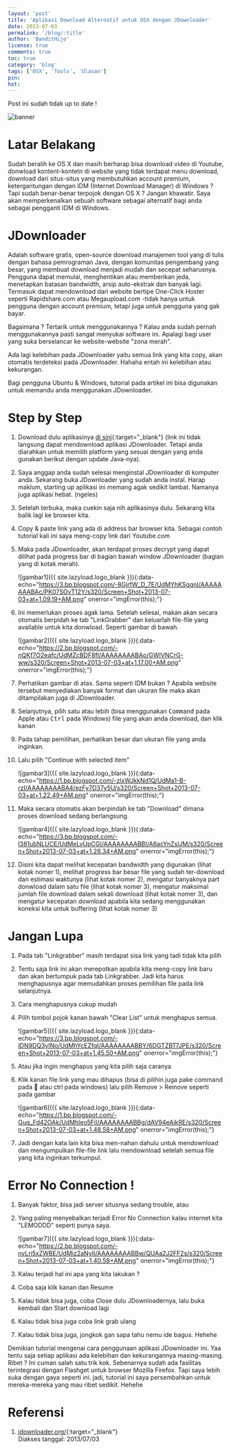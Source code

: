 ```yaml
---
layout: 'post'
title: 'Aplikasi Download Alternatif untuk OSX dengan JDownloader'
date: 2013-07-03
permalink: '/blog/:title'
author: 'BanditHijo'
license: true
comments: true
toc: true
category: 'blog'
tags: ['OSX', 'Tools', 'Ulasan']
pin:
hot:
---
```


<p class="notif-post">Post ini sudah tidak up to date !</p>

<img class="post-body-img" src="{{ site.lazyload.logo_blank_banner }}" data-echo="https://3.bp.blogspot.com/-Rwnz4BKPMJA/UdMVgTfGWeI/AAAAAAAABAM/8QDqK8DfU08/s1600/Default+Header+Template+Post+10.jpg" onerror="imgError(this);" alt="banner">

# Latar Belakang
Sudah beralih ke OS X dan masih berharap bisa download video di Youtube, donwload kontent-kontetn di website yang tidak terdapat menu download, download dari situs-situs yang membutuhkan account premium, ketergantungan dengan IDM (Internet Download Manager) di Windows ? Tapi sudah benar-benar terpojok dengan OS X ? Jangan khawatir. Saya akan memperkenalkan sebuah software sebagai alternatif bagi anda sebagai pengganti IDM di Windows.

# JDownloader
Adalah software gratis, open-source download manajemen tool yang di tulis dengan bahasa pemrograman Java, dengan komunitas pengembang yang besar, yang membuat download menjadi mudah dan secepat seharusnya. Pengguna dapat memulai, menghentikan atau memberikan jeda, menetapkan batasan bandwidth, arsip auto-ekstrak dan banyak lagi. Termasuk dapat mendownload dari website bertipe One-Click Hoster seperti Rapidshare.com atau Megaupload.com -tidak hanya untuk pengguna dengan account premium, tetapi juga untuk pengguna yang gak bayar.

Bagaimana ? Tertarik untuk menggunakannya ? Kalau anda sudah pernah menggunakannya pasti sangat menyukai software ini. Apalagi bagi user yang suka berselancar ke website-website "zona merah".

Ada lagi kelebihan pada JDownloader yaitu semua link yang kita copy, akan otomatis terdeteksi pada JDownloader. Hahaha entah ini kelebihan atau kekurangan.

Bagi pengguna Ubuntu & Windows, tutorial pada artikel ini bisa digunakan untuk memandu anda menggunakan JDownloader.

# Step by Step
1. Download dulu aplikasinya [di sini](http://jdownloader.org/download/index){:target="_blank"} (link ini tidak langsung dapat mendownload aplikasi JDownloader. Tetapi anda diarahkan untuk memilih platform yang sesuai dengan yang anda gunakan berikut dengan update Java-nya).

2. Saya anggap anda sudah selesai menginstal JDownloader di komputer anda. Sekarang buka JDownloader yang sudah anda instal. Harap maklum, starting up aplikasi ini memang agak sedikit lambat. Namanya juga aplikasi hebat. (ngeles)

3. Setelah terbuka, maka cuekin saja nih aplikasinya dulu. Sekarang kita balik lagi ke browser kita.

4. Copy & paste link yang ada di address bar browser kita. Sebagai contoh tutorial kali ini saya meng-copy link dari Youtube.com

5. Maka pada JDownloader, akan terdapat proses decrypt yang dapat dilihat pada progress bar di bagian bawah window JDownloader (bagian yang di kotak merah).

    ![gambar1]({{ site.lazyload.logo_blank }}){:data-echo="https://3.bp.blogspot.com/-8GjrfW_D_7E/UdMYhKSgqnI/AAAAAAAABAc/PK07SOvT12Y/s320/Screen+Shot+2013-07-03+at+1.09.19+AM.png" onerror="imgError(this);"}

6. Ini memerlukan proses agak lama. Setelah selesai, makan akan secara otomatis berpidah ke tab "LinkGrabber" dan keluarlah file-file yang available untuk kita donwload. Seperti gambar di bawah.

    ![gambar2]({{ site.lazyload.logo_blank }}){:data-echo="https://2.bp.blogspot.com/-nQKf7O2eafc/UdMZcBDF8fI/AAAAAAAABAo/GWIVNCrG-ww/s320/Screen+Shot+2013-07-03+at+1.17.00+AM.png" onerror="imgError(this);"}

7. Perhatikan gambar di atas. Sama seperti IDM bukan ? Apabila website tersebut menyediakan banyak format dan ukuran file maka akan ditampilakan juga di JDownloader.

8. Selanjutnya, pilih satu atau lebih (bisa menggunakan <kbd>Command</kbd> pada Apple atau <kbd>Ctrl</kbd> pada Windows) file yang akan anda download, dan klik kanan

9. Pada tahap pemilihan, perhatikan besar dan ukuran file yang anda inginkan.

10. Lalu pilih "Continue with selected item"

    ![gambar3]({{ site.lazyload.logo_blank }}){:data-echo="https://1.bp.blogspot.com/-zlxWJkkNd1Q/UdMa1-B-rzI/AAAAAAAABA4/ezFy7D37y5U/s320/Screen+Shot+2013-07-03+at+1.22.49+AM.png" onerror="imgError(this);"}

11. Maka secara otomatis akan berpindah ke tab "Download" dimana proses download sedang berlangsung.

    ![gambar4]({{ site.lazyload.logo_blank }}){:data-echo="https://3.bp.blogspot.com/-I381ubNLUCE/UdMeLyUpCGI/AAAAAAAABBI/A6acYnZslJM/s320/Screen+Shot+2013-07-03+at+1.28.34+AM.png" onerror="imgError(this);"}

12. Disini kita dapat melihat kecepatan bandwidth yang digunakan (lihat kotak nomer 1), melihat progress bar besar file yang sudah ter-download dan estimasi waktunya (lihat kotak nomer 2), mengatur banyaknya part donwload dalam satu file (lihat kotak nomer 3), mengatur maksimal jumlah file download dalam sekali download (lihat kotak nomer 3), dan mengatur kecepatan download apabila kita sedang menggunakan koneksi kita untuk buffering (lihat kotak nomer 3)

# Jangan Lupa
1. Pada tab "Linkgrabber" masih terdapat sisa link yang tadi tidak kita pilih

2. Tentu saja link ini akan merepotkan apabila kita meng-copy link baru dan akan bertumpuk pada tab Linkgrabber. Jadi kita harus menghapusnya agar memudahkan proses pemilihan file pada link selanjutnya.

3. Cara menghapusnya cukup mudah

4. Pilih tombol pojok kanan bawah "Clear List" untuk menghapus semua.

    ![gambar5]({{ site.lazyload.logo_blank }}){:data-echo="https://3.bp.blogspot.com/-IDN9DQ3ylNo/UdMhYcEZfqI/AAAAAAAABBY/6DGTZBT7JPE/s320/Screen+Shot+2013-07-03+at+1.45.50+AM.png" onerror="imgError(this);"}

5. Atau jika ingin menghapus yang kita pilih saja caranya

6. Klik kanan file link yang mau dihapus (bisa di pilihin juga pake command pada  atau ctrl pada windows) lalu pilih Remove > Remove seperti pada gambar

    ![gambar6]({{ site.lazyload.logo_blank }}){:data-echo="https://1.bp.blogspot.com/-Guq_Fd42OAk/UdMhleo5FiI/AAAAAAAABBg/dAV94eAikRE/s320/Screen+Shot+2013-07-03+at+1.48.58+AM.png" onerror="imgError(this);"}

7. Jadi dengan kata lain kita bisa men-nahan dahulu untuk mendownload dan mengumpulkan file-file link lalu mendownload setelah semua file yang kita inginkan terkumpul.

# Error No Connection !
1. Banyak faktor, bisa jadi server situsnya sedang trouble, atau

2. Yang paling menyebalkan terjadi Error No Connection kalau internet kita "LEMODDD" seperti punya saya.

    ![gambar7]({{ site.lazyload.logo_blank }}){:data-echo="https://2.bp.blogspot.com/-nvLri5xZWBE/UdMiz2aNyII/AAAAAAAABBw/QUAa2J2FF2s/s320/Screen+Shot+2013-07-03+at+1.40.58+AM.png" onerror="imgError(this);"}

3. Kalau terjadi hal ini apa yang kita lakukan ?

4. Coba saja klik kanan dan Resume

5. Kalau tidak bisa juga, coba Close dulu JDownloadernya, lalu buka kembali dan Start download lagi

6. Kalau tidak bisa juga coba link grab ulang

7. Kalau tidak bisa juga, jongkok gan sapa tahu nemu ide bagus. Hehehe

Demikian tutorial mengenai cara penggunaan aplikasi JDownloader ini. Yaa tentu saja setiap aplikasi ada kelebihan dan kekurangannya masing-masing. Ribet ? Ini cuman salah satu trik kok. Sebenarnya sudah ada fasilitas terintegrasi dengan Flashget untuk browser Mozilla Firefox. Tapi saya lebih suka dengan gaya seperti ini. jadi, tutorial ini saya persembahkan untuk mereka-mereka yang mau ribet sedikit. Hehehe

# Referensi
1. [jdownloader.org/](http://jdownloader.org/){:target="_blank"}
<br>Diakses tanggal: 2013/07/03
